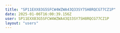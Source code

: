 ```yaml
---
title: "SP11EXX83G5SFCW4WZWA43Q33SY7SH8RQCG77CZ1P"
date: 2025-01-06T16:00:39.156Z
user: SP11EXX83G5SFCW4WZWA43Q33SY7SH8RQCG77CZ1P
layout: "users"
---
```

    